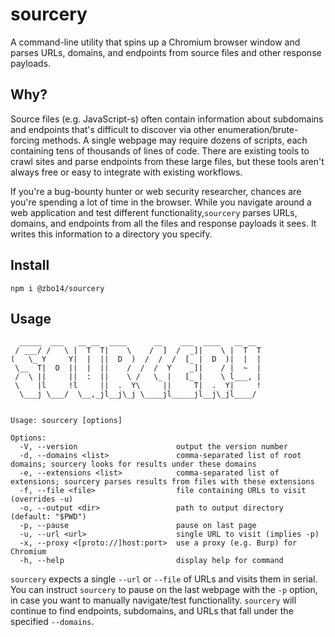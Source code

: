 # sourcery

A command-line utility that spins up a Chromium browser window and parses URLs, domains, and endpoints from source files and other response payloads.

## Why?

Source files (e.g. JavaScript-s) often contain information about subdomains and endpoints that's difficult to discover via other enumeration/brute-forcing methods. A single webpage may require dozens of scripts, each containing tens of thousands of lines of code. There are existing tools to crawl sites and parse endpoints from these large files, but these tools aren't always free or easy to integrate with existing workflows.

If you're a bug-bounty hunter or web security researcher, chances are you're spending a lot of time in the browser. While you navigate around a web application and test different functionality,`sourcery` parses URLs, domains, and endpoints from all the files and response payloads it sees. It writes this information to a directory you specify.

## Install

`npm i @zbo14/sourcery`

## Usage

```
  _____  ___   __ __  ____      __    ___  ____   __ __
 / ___/ /   \ |  T  T|    \    /  ]  /  _]|    \ |  T  T
(   \_ Y     Y|  |  ||  D  )  /  /  /  [_ |  D  )|  |  |
 \__  T|  O  ||  |  ||    /  /  /  Y    _]|    / |  ~  |
 /  \ ||     ||  :  ||    \ /   \_ |   [_ |    \ l___, |
 \    |l     !l     ||  .  Y\     ||     T|  .  Y|     !
  \___j \___/  \__,_jl__j\_j \____jl_____jl__j\_jl____/


Usage: sourcery [options]

Options:
  -V, --version                      output the version number
  -d, --domains <list>               comma-separated list of root domains; sourcery looks for results under these domains
  -e, --extensions <list>            comma-separated list of extensions; sourcery parses results from files with these extensions
  -f, --file <file>                  file containing URLs to visit (overrides -u)
  -o, --output <dir>                 path to output directory (default: "$PWD")
  -p, --pause                        pause on last page
  -u, --url <url>                    single URL to visit (implies -p)
  -x, --proxy <[proto://]host:port>  use a proxy (e.g. Burp) for Chromium
  -h, --help                         display help for command
```

`sourcery` expects a single `--url` or `--file` of URLs and visits them in serial. You can instruct `sourcery` to pause on the last webpage with the `-p` option, in case you want to manually navigate/test functionality. `sourcery` will continue to find endpoints, subdomains, and URLs that fall under the specified `--domains`.
